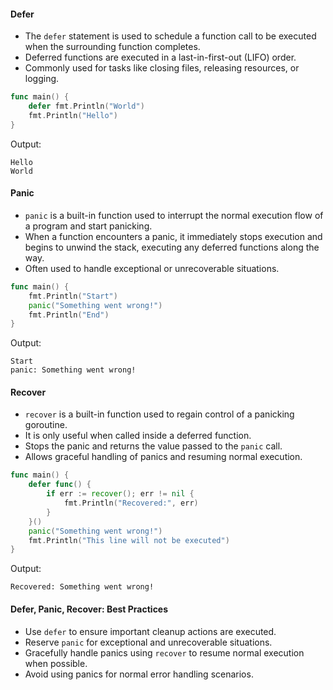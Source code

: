 

#### Defer
- The `defer` statement is used to schedule a function call to be executed when the surrounding function completes.
- Deferred functions are executed in a last-in-first-out (LIFO) order.
- Commonly used for tasks like closing files, releasing resources, or logging.



```go
func main() {
    defer fmt.Println("World")
    fmt.Println("Hello")
}
```

Output:
```
Hello
World
```


#### Panic
- `panic` is a built-in function used to interrupt the normal execution flow of a program and start panicking.
- When a function encounters a panic, it immediately stops execution and begins to unwind the stack, executing any deferred functions along the way.
- Often used to handle exceptional or unrecoverable situations.



```go
func main() {
    fmt.Println("Start")
    panic("Something went wrong!")
    fmt.Println("End")
}
```
Output:
```
Start
panic: Something went wrong!
```


#### Recover
- `recover` is a built-in function used to regain control of a panicking goroutine.
- It is only useful when called inside a deferred function.
- Stops the panic and returns the value passed to the `panic` call.
- Allows graceful handling of panics and resuming normal execution.



```go
func main() {
    defer func() {
        if err := recover(); err != nil {
            fmt.Println("Recovered:", err)
        }
    }()
    panic("Something went wrong!")
    fmt.Println("This line will not be executed")
}
```
Output:
```
Recovered: Something went wrong!
```


#### Defer, Panic, Recover: Best Practices
- Use `defer` to ensure important cleanup actions are executed.
- Reserve `panic` for exceptional and unrecoverable situations.
- Gracefully handle panics using `recover` to resume normal execution when possible.
- Avoid using panics for normal error handling scenarios.
